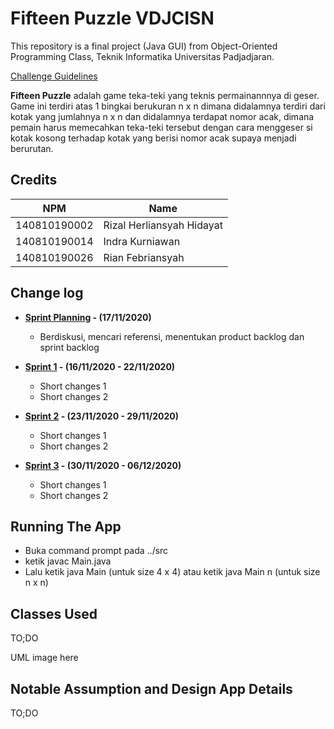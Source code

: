 # Fifteen Puzzle VDJCISN

This repository is a final project (Java GUI) from Object-Oriented Programming Class, Teknik Informatika Universitas Padjadjaran.

[Challenge Guidelines](challenge-guideline.md)

**Fifteen Puzzle** adalah game teka-teki yang teknis permainannnya di geser. Game ini terdiri atas 1 bingkai berukuran n x n dimana didalamnya terdiri dari kotak yang jumlahnya n x n dan didalamnya terdapat nomor acak, dimana pemain harus memecahkan teka-teki tersebut dengan cara menggeser si kotak kosong terhadap kotak yang berisi nomor acak supaya menjadi berurutan.

## Credits

| NPM          | Name                      |
| ------------ | ------------------------- |
| 140810190002 | Rizal Herliansyah Hidayat |
| 140810190014 | Indra Kurniawan           |
| 140810190026 | Rian Febriansyah          |

## Change log

- **[Sprint Planning](changelog/sprint-planning.md) - (17/11/2020)**

  - Berdiskusi, mencari referensi, menentukan product backlog dan sprint backlog

- **[Sprint 1](changelog/sprint-1.md) - (16/11/2020 - 22/11/2020)**

  - Short changes 1
  - Short changes 2

- **[Sprint 2](changelog/sprint-2.md) - (23/11/2020 - 29/11/2020)**
  - Short changes 1
  - Short changes 2
- **[Sprint 3](changelog/sprint-3.md) - (30/11/2020 - 06/12/2020)**
  - Short changes 1
  - Short changes 2

## Running The App

- Buka command prompt pada ../src
- ketik javac Main.java
- Lalu ketik java Main (untuk size 4 x 4) atau ketik java Main n (untuk size n x n)

## Classes Used

TO;DO

UML image here

## Notable Assumption and Design App Details

TO;DO
